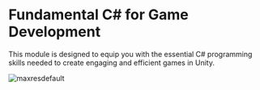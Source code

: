 # Fundamental C# for Game Development

This module is designed to equip you with the essential C# programming skills needed to create engaging and efficient games in Unity.
   
![maxresdefault](https://github.com/user-attachments/assets/632c2795-0dfc-42c2-b1e9-84a4485f8ae9)


